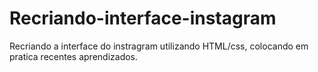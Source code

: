 # Recriando-interface-instagram
Recriando a interface do instragram utilizando HTML/css, colocando em pratica recentes aprendizados.
